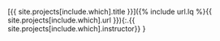 [{{ site.projects[include.which].title }}]({% include url.lq %}{{ site.projects[include.which].url }}){:.{{ site.projects[include.which].instructor}} }